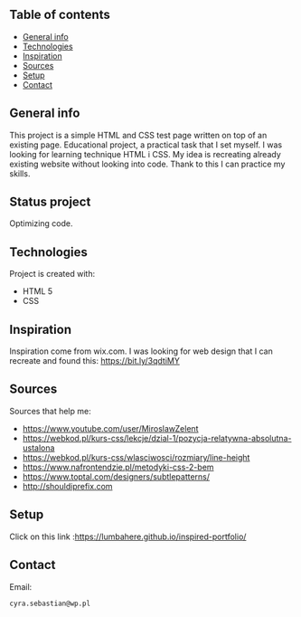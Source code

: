 ## Table of contents
* [General info](#general-info)
* [Technologies](#technologies)
* [Inspiration](#inspiration)
* [Sources](#sources)
* [Setup](#setup)
* [Contact](#contact)

## General info
This project is a simple HTML and CSS test page written on top of an existing page. Educational project, a practical task that I set myself.
I was looking for learning technique HTML i CSS. My idea is recreating already existing website without looking into code. Thank to this I can practice my skills.

## Status project
Optimizing code.

## Technologies
Project is created with:
* HTML 5
* CSS

## Inspiration
Inspiration come from wix.com. I was looking for web design that I can recreate and found this:
https://bit.ly/3qdtiMY

## Sources
Sources that help me: 
* https://www.youtube.com/user/MiroslawZelent
* https://webkod.pl/kurs-css/lekcje/dzial-1/pozycja-relatywna-absolutna-ustalona
* https://webkod.pl/kurs-css/wlasciwosci/rozmiary/line-height
* https://www.nafrontendzie.pl/metodyki-css-2-bem
* https://www.toptal.com/designers/subtlepatterns/
* http://shouldiprefix.com

## Setup
Click on this link :https://lumbahere.github.io/inspired-portfolio/

## Contact
Email: 
```
cyra.sebastian@wp.pl
```
